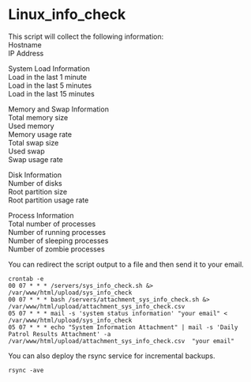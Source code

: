 # Linux_info_check
This script will collect the following information:  
Hostname  
IP Address  
  
System Load Information  
Load in the last 1 minute  
Load in the last 5 minutes  
Load in the last 15 minutes  
  
Memory and Swap Information  
Total memory size  
Used memory  
Memory usage rate  
Total swap size  
Used swap  
Swap usage rate  
  
Disk Information  
Number of disks  
Root partition size  
Root partition usage rate  
  
Process Information  
Total number of processes  
Number of running processes  
Number of sleeping processes  
Number of zombie processes  
  
You can redirect the script output to a file and then send it to your email.  
```
crontab -e  
00 07 * * * /servers/sys_info_check.sh &> /var/www/html/upload/sys_info_check  
00 07 * * * bash /servers/attachment_sys_info_check.sh &> /var/www/html/upload/attachment_sys_info_check.csv  
05 07 * * * mail -s 'system status information' "your email" < /var/www/html/upload/sys_info_check  
05 07 * * * echo "System Information Attachment" | mail -s 'Daily Patrol Results Attachment' -a /var/www/html/upload/attachment_sys_info_check.csv  "your email"    
```
You can also deploy the rsync service for incremental backups.  
```
rsync -ave
```

